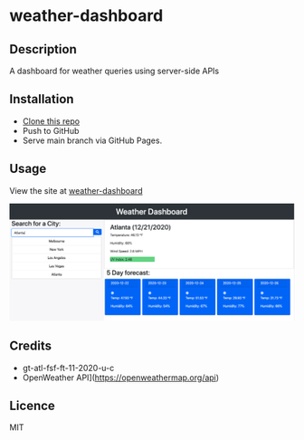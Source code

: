 # weather-dashboard

## Description
A dashboard for weather queries using server-side APIs

## Installation
- [Clone this repo](https://github.com/brhestir/weather-dashboard.git)
- Push to GitHub
- Serve main branch via GitHub Pages.

## Usage
View the site at [weather-dashboard](https://brhestir.github.io/weather-dashboard/)

![Preview of weather-dashboard main page](assets/images/weather-dashboard.png)

## Credits
- gt-atl-fsf-ft-11-2020-u-c
- OpenWeather API](https://openweathermap.org/api)

## Licence
MIT